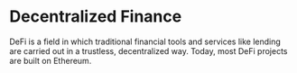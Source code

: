 # Decentralized Finance

DeFi is a field in which traditional financial tools and services like lending are carried out in a trustless, decentralized way. Today, most DeFi projects are built on Ethereum.
